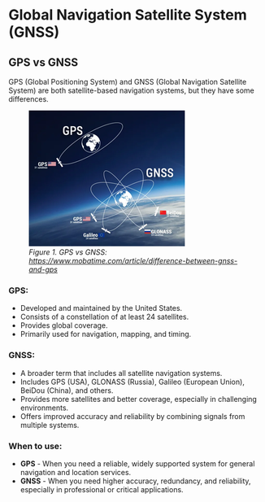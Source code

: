 # Global Navigation Satellite System (GNSS)

## GPS vs GNSS
GPS (Global Positioning System) and GNSS (Global Navigation Satellite System) are both satellite-based navigation systems, but they have some differences.

<figure>
    <img src="https://github.com/ncsu-cga/NER-Training/blob/main/GNSS/assets/images/gps_vs_gnss.png" alt="gps vs gnss">
    <figcaption><i>Figure 1. GPS vs GNSS: <a href="https://www.mobatime.com/article/difference-between-gnss-and-gps">https://www.mobatime.com/article/difference-between-gnss-and-gps</a></i>
    </figcaption>
</figure>

### GPS:

* Developed and maintained by the United States.
* Consists of a constellation of at least 24 satellites.
* Provides global coverage.
* Primarily used for navigation, mapping, and timing.

### GNSS:
* A broader term that includes all satellite navigation systems.
* Includes GPS (USA), GLONASS (Russia), Galileo (European Union), BeiDou (China), and others.
* Provides more satellites and better coverage, especially in challenging environments.
* Offers improved accuracy and reliability by combining signals from multiple systems.

### When to use:
* **GPS** - When you need a reliable, widely supported system for general navigation and location services.
* **GNSS** - When you need higher accuracy, redundancy, and reliability, especially in professional or critical applications.

